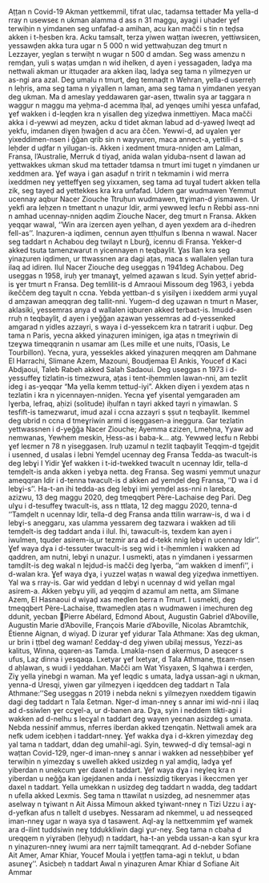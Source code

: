 Aṭṭan n Covid-19
Akman yettkemmil, tifrat ulac, tadamsa tettader
Ma yella-d rray n usewseɛ n ukman alamma d ass n 31 maggu, ayagi i uḥader ɣef terwiḥin n yimdanen seg unfafad-a amihan, acu kan mačči s tin n teḍsa akken i t-ḥesben kra.
Acku tamsalt, terza yiwen waṭṭan iweɛren, yettiwsiɛen, yessawḍen akka tura ugar n 5 000 n wid yettwaḥuzan deg tmurt n Lezzayer, yeglan s terwiḥt n wugar n 500 d amdan. Seg wass amenzu n remḍan, yuli s waṭas umḍan n wid ihelken, d ayen i yessagaden, ladɣa ma nettwali akman ur ittuqader ara akken ilaq, ladɣa seg tama n yilmeẓyen ur as-ngi ara azal. Deg umalu n tmurt, deg temnaḍt n Wehran, yella-d userreḥ n leḥris, ama seg tama n yiɣallen n laman, ama seg tama n yimdanen yeɛyan deg ukman. Ma d ameslay yeddawaren gar-asen, ttwalin sya ar taggara n waggur n maggu ma yeḥma-d acemma lḥal, ad yenqes umihi yesɛa unfafad, ɣef wakken i d-leqḍen kra n yisallen deg yizeḍwa inmettiyen. Maca mačči akka i d-yewwi ad meyzen, acku d tidet akman labud ad d-yaweḍ lweqt ad yekfu, imdanen diɣen ḥwaǧen d acu ara ččen. Yewwi-d, ad uɣalen ɣer yixeddimen-nsen i ǧǧan qrib sin n wayyuren, maca annect-a, yettili-d s leḥder d uḍfar n yilugan-is. Akken i xedment tmura-nniḍen am Lalman, Fransa, l’Australie, Merruk d tiyaḍ, anida walan yiduba-nsent d lawan ad yettwakkes ukman skud ma tettader tdamsa n tmurt imi tuget n yimdanen ur xeddmen ara. Ɣef waya i gan asaḍuf n tririt n tekmamin i wid merra ixeddmen neɣ yetteffɣen seg yixxamen, seg tama ad tuɣal tudert akken tella zik, seg tayeḍ ad yettekkes kra kra unfafad.
Udem gar wudmawen
Yemmut ucennay aqbur Nacer Ziouche
Ttruḥun wudmawen, ttɣiman-d yismawen. Ur yekfi ara leḥzen n tmettant n unaẓur Idir, armi yewweḍ leɛfu n Rebbi ass-nni n amhad ucennay-nniḍen aqdim Ziouche Nacer, deg tmurt n Fransa. Akken yeqqar wawal, ‘’Win ara izerɛen ayen yelhan, d ayen yexdem ara d-ihedren fell-as’’. Inaẓuren-a iqdimen, cennun ayen ttḥulfun s lbenna n wawal. Nacer seg taddart n Achabou deg twilayt n Lburǧ, icennu di Fransa. Yekker-d akked tsuta tamenzwarut n yicennayen n teqbaylit. Ɣas llan kra seg yinaẓuren iqdimen, ur ttwassnen ara dagi aṭas, maca s wallalen yellan tura ilaq ad idiren. Ilul Nacer Ziouche deg useggas n 1941deg Achabou. Deg useggas n 1958, iruḥ ɣer tmanaɣt, yelmed aẓawan s lɛud. Syin yeṭṭef abrid-is ɣer tmurt n Fransa. Deg temlilit-is d Amraoui Missoum deg 1963, i yebda ikeččem deg taɣult n ccna. Yebda yettban-d s yisilɣen i ixeddem armi yuɣal d amẓawan ameqqran deg tallit-nni. Yugem-d deg uẓawan n tmurt n Maser, aklasiki, yessemras anya d wallalen iqburen akked terbaɛt-is. Imudd-asen rruḥ n teqbaylit, d ayen i yeǧǧan aẓawan yessemras ad d-yessenked amgarad n yidles azzayri, s waya i d-yessekcem kra n tatrarit i uqbur. Deg tama n Paris, yecna akked yinaẓuren iminigen, iga aṭas n tmeɣriwin di tzeɣwa timeqqranin n usamar am (Les mille et une nuits, l’Oasis, Le Tourbillon). Yecna, yura, yessekles akked yinaẓuren meqqren am Dahmane El Harrachi, Slimane Azem, Mazouni, Boudjemaa El Ankis, Youcef d Kaci Abdjaoui, Taleb Rabeh akked Salah Sadaoui. Deg useggas n 1973 i d-yessuffeɣ tizlatin-is timezwura, aṭas i tent-iḥemmlen lawan-nni, am tezlit ideg i as-yeqqar “Ma yella kemm tettuḍ-iyi”. Akken diɣen i yexdem aṭas n tezlatin i kra n yicennayen-nniḍen. Yecna ɣef yisental yemgaraden am lɣerba, lefraq, aḥizi (solitude) iḥulfan n tayri akked tayri n yimawlan. S tesfift-is tamezwarut, imud azal i ccna azzayri s ṣṣut n teqbaylit. Ikemmel deg ubrid n ccna d tmeɣriwin armi d iseggasen-a ineggura. Gar tezlatin yettwassnen i d-yeǧǧa Nacer Ziouche; Ayemma ɛzizen, Lmeḥna, Yyaw ad nemwanas, Yewhem meskin, Ḥess-as i baba-k… atg. Yewweḍ leɛfu n Rebbi ɣef leɛmer n 78 n yiseggasen.
Iruḥ uzamul n tezlit taqbaylit
Teqqim-d tgejdit i usenned, d usalas i lebni
Yemḍel ucennay deg Fransa
Tedda-as twacult-is deg lebɣi I Yidir
Ɣef wakken i t-id-twekked
twacult n ucennay Idir,
tella-d temḍelt-is anda
akken i yebɣa netta.
deg Fransa. Seg wasmi yemmut unaẓur ameqqran Idir i d-tenna twacult-is d akken ad yemḍel deg Fransa, ‘’D wa i d lebɣi-s’’. Ha-t-an ihi tedda-as deg lebɣi imi yemḍel ass-nni n larebɛa, azizwu, 13 deg maggu 2020, deg tmeqqbert Père-Lachaise deg Pari. Deg ulɣu i d-tesuffeɣ twacult-is, ass n ttlata, 12 deg maggu 2020, tenna-d ‘’Tamḍelt n ucennay Idir, tella-d deg Fransa anda ttilin warraw-is, d wa i d lebɣi-s aneggaru, xas ulamma yessarem deg tazwara i wakken ad tili temḍelt-is deg taddart anda i ilul. Ihi, tawacult-is, texdem kan ayen i iwulmen, tquder asirem-is,ur tezmir ara ad d-tekk nnig lebɣi n ucennay Idir’’. Ɣef waya dɣa i d-tessuter twacult-is seg wid i t-iḥemmlen i wakken ad qaddren, am nutni, lebɣi n unaẓur. I usmekti, aṭas n yimdanen i yessarmen tamḍilt-is deg wakal n lejdud-is mačči deg lɣerba, ‘’am wakken d imenfi’’, i d-walan kra. Ɣef waya dɣa, i yuzzel waṭas n wawal deg yiẓeḍwa inmettiyen. Yal wa s rray-is. Gar wid yeddan d lebɣi n ucennay d wid yellan mgal asirem-a. Akken yebɣu yili, ad yeqqim d azamul am netta, am Slimane Azem, El Hasnaoui d wiyaḍ xas meḍlen berra n Tmurt. I usmekti, deg tmeqqbert Père-Lachaise, ttwameḍlen aṭas n wudmawen i imechuren deg ddunit, yecban Pierre Abélard, Edmond About, Augustin Gabriel d’Aboville, Augustin Marie d’Aboville, François Marie d’Aboville, Nicolas Abramtchik, Étienne Aignan, d wiyaḍ.
D izurar ɣef yidurar
Tala Athmane: Xas deg ukman, ur brin i ṭṭbel deg waman!
Ɛeddaɣ-d deg yiwen ubilaj messus, Yezzi-as kalitus,
Winna, qqaren-as Tamda.
Lmakla-nsen d akermus,
D aseqcer s ufus,
Laẓ dinna i yesqaqa.
Lxetyar ɣef lxetyar, d Tala Athmane,
ṭṭɛam-nsen d aḥlawan,
s wudi i yeddahan.
Mačči am Wat Yisyaxen,
S lqahwa i ɛerḍen,
Ziɣ yella yinebgi n waman.
Ma ɣef leqdic s umata, ladɣa ussan-agi n ukman, yenna-d Uresqi, yiwen gar yilmeẓyen i iqeddcen deg taddart n Tala Athmane:’’Seg useggas n 2019 i nebda nekni s yilmeẓyen nxeddem tigawin dagi deg taddart n Tala Ɛetman. Nger-d iman-nneɣ s annar imi wid-nni i ilaq ad d-ssiwlen ɣer ccɣel-a, ur d-banen ara. Dɣa, syin i neddem tikti-agi i wakken ad d-nelhu s lecɣal n taddart deg wayen yeɛnan asizdeg s umata. Nebda nessinif ammus, nferres iberdan akked tzenqatin. Nettwali amek ara nefk udem icebḥen i taddart-nneɣ. Ɣef wakka dɣa i d-kkren yimezdaɣ deg yal tama n taddart, ddan deg umahil-agi. Syin, tewweḍ-d diɣ temsal-agi n waṭtan Covid-129, nger-d iman-nneɣ s annar i wakken ad nesseḥbiber ɣef terwiḥin n yimezdaɣ s uwelleh akked usizdeg n yal amḍiq, ladɣa ɣef yiberdan n unekcum ɣer daxel n taddart. Ɣef waya dɣa i neɣleq kra n yiberdan u neǧǧa kan igejdanen anda i nessizdig tikeryas i ikeccmen ɣer daxel n taddart. Yella umekkan n usizdeg deg taddart n wadda, deg taddart n ufella akked Lexmis. Seg tama n ttawilat n usizdeg, ad nesnemmer aṭas aselway n tɣiwant n Ait Aissa Mimoun akked tɣiwant-nneɣ n Tizi Uzzu i aɣ-d-yefkan afus n tallelt d usebɣes. Nessaram ad nkemmel, u ad nesseqɛed iman-nneɣ ugar n waya sya d tasawent. Aql-aɣ la nettxemmim ɣef wamek ara d-ilint tuddsiwin neɣ tddukkliwin dagi ɣur-neɣ. Seg tama n cbaḥa d ureqqem n yiɣraben (leḥyuḍ) n taddart, ha-t-an yebda ussan-a kan sɣur kra n yinaẓuren-nneɣ iwumi ara nerr tajmilt tameqqrant. Ad d-nebder Sofiane Ait Amer, Amar Khiar, Youcef Moula i yeṭṭfen tama-agi n teklut, u bdan asuneɣ’’.
Asicbeḥ n taddart
Awal n yinaẓuren Amar Khiar d Sofiane Ait Ammar